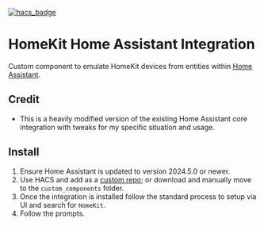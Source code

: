 [![hacs_badge](https://img.shields.io/badge/HACS-Custom-41BDF5.svg?style=for-the-badge)](https://github.com/hacs/integration)
# HomeKit Home Assistant Integration
Custom component to emulate HomeKit devices from entities within [Home Assistant](https://home-assistant.io).

## Credit
- This is a heavily modified version of the existing Home Assistant core integration with tweaks for my specific situation and usage.

## Install
1. Ensure Home Assistant is updated to version 2024.5.0 or newer.
2. Use HACS and add as a [custom repo](https://hacs.xyz/docs/faq/custom_repositories); or download and manually move to the `custom_components` folder.
3. Once the integration is installed follow the standard process to setup via UI and search for `HomeKit`.
4. Follow the prompts.
